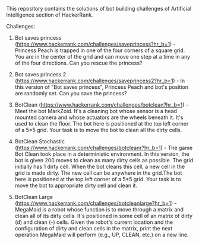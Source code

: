This repository contains the solutions of bot building challenges of Artificial Intelligence section of HackerRank.

Challenges:
1. Bot saves princess (https://www.hackerrank.com/challenges/saveprincess?hr_b=1) - Princess Peach is trapped in one of the four corners of a square grid. You are in the center of the grid and can move one step at a time in any of the four directions. Can you rescue the princess?

2. Bot saves princess 2 (https://www.hackerrank.com/challenges/saveprincess2?hr_b=1) - In this version of "Bot saves princess", Princess Peach and bot's position are randomly set. Can you save the princess?

3. BotClean (https://www.hackerrank.com/challenges/botclean?hr_b=1) - Meet the bot MarkZoid. It's a cleaning bot whose sensor is a head mounted camera and whose actuators are the wheels beneath it. It's used to clean the floor. The bot here is positioned at the top left corner of a 5*5 grid. Your task is to move the bot to clean all the dirty cells.

4. BotClean Stochastic (https://www.hackerrank.com/challenges/botcleanr?hr_b=1) - The game Bot Clean took place in a deterministic environment. In this version, the bot is given 200 moves to clean as many dirty cells as possible. The grid initially has 1 dirty cell. When the bot cleans this cell, a new cell in the grid is made dirty. The new cell can be anywhere in the grid.The bot here is positioned at the top left corner of a 5*5 grid. Your task is to move the bot to appropriate dirty cell and clean it.

5. BotClean Large (https://www.hackerrank.com/challenges/botcleanlarge?hr_b=1) - MegaMaid is a robot whose function is to move through a matrix and clean all of its dirty cells. It's positioned in some cell of an  matrix of dirty (d) and clean (-) cells. Given the robot's current location and the configuration of dirty and clean cells in the matrix, print the next operation MegaMaid will perform (e.g., UP, CLEAN, etc.) on a new line.
